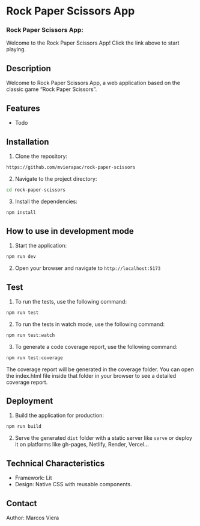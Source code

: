 # Rock Paper Scissors App

### **Rock Paper Scissors App**:

Welcome to the Rock Paper Scissors App! Click the link above to start playing.

## Description

Welcome to Rock Paper Scissors App, a web application based on the classic game “Rock Paper Scissors”.

## Features

- Todo

## Installation

1. Clone the repository:

```sh
https://github.com/mvierapac/rock-paper-scissors
```

2. Navigate to the project directory:

```sh
cd rock-paper-scissors
```

3. Install the dependencies:

```sh
npm install
```

## How to use in development mode

1. Start the application:

```bash
npm run dev
```

2. Open your browser and navigate to `http://localhost:5173`

## Test

1. To run the tests, use the following command:

```bash
npm run test
```

2. To run the tests in watch mode, use the following command:

```bash
npm run test:watch
```

3. To generate a code coverage report, use the following command:

```bash
npm run test:coverage
```

The coverage report will be generated in the coverage folder. You can open the index.html file inside that folder in your browser to see a detailed coverage report.

## Deployment

1. Build the application for production:

```bash
npm run build
```

2. Serve the generated `dist` folder with a static server like `serve` or deploy it on platforms like gh-pages, Netlify, Render, Vercel...

## Technical Characteristics

- Framework: Lit
- Design: Native CSS with reusable components.

## Contact

Author: Marcos Viera
